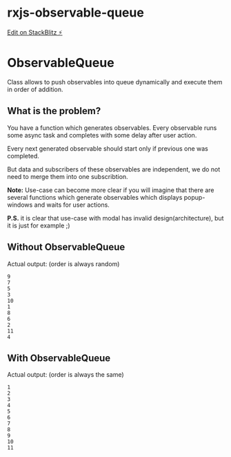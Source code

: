 # rxjs-observable-queue

[Edit on StackBlitz ⚡️](https://stackblitz.com/edit/rxjs-observable-queue)

# ObservableQueue

Class allows to push observables into queue dynamically and execute them in order of addition.

## What is the problem?

You have a function which generates observables. Every observable runs some async task and completes with some delay after user action.

Every next generated observable should start only if previous one was completed.

But data and subscribers of these observables are independent, we do not need to merge them into one subscribtion.

**Note:** Use-case can become more clear if you will imagine that there are several functions which generate observables which displays popup-windows and waits for user actions.

**P.S.** it is clear that use-case with modal has invalid design(architecture), but it is just for example ;)

## Without ObservableQueue

Actual output: (order is always random)
```
9
7
5
3
10
1
8
6
2
11
4
```

## With ObservableQueue

Actual output: (order is always the same)
```
1
2
3
4
5
6
7
8
9
10
11
```